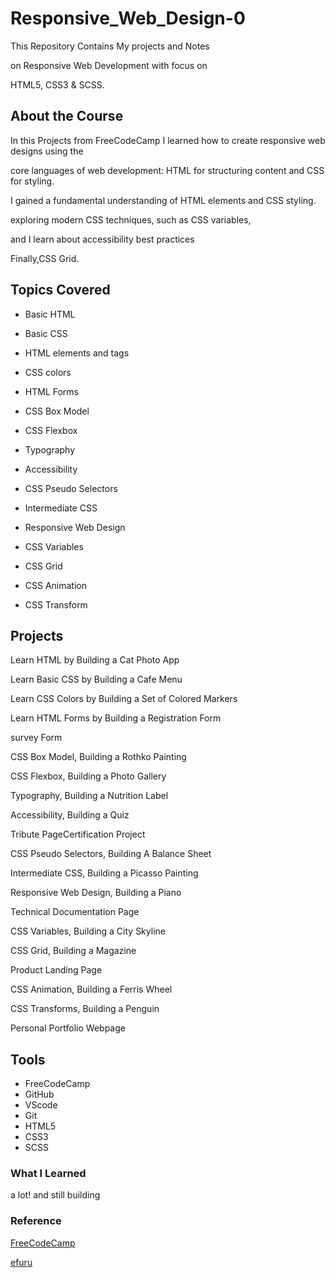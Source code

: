 # Responsive_Web_Design-0

This Repository Contains My projects and Notes

on Responsive Web Development with focus on

HTML5, CSS3 & SCSS.

## About the Course

In this Projects from FreeCodeCamp I learned how to create responsive web designs using the 

core languages of web development: HTML for structuring content and CSS for styling. 

I gained a fundamental understanding of HTML elements and CSS styling.

exploring modern CSS techniques, such as CSS variables,

and I learn about accessibility best practices 

Finally,CSS Grid.


## Topics Covered

* Basic HTML

* Basic CSS 

* HTML elements and tags

* CSS colors

* HTML Forms

* CSS Box Model

* CSS Flexbox

* Typography

* Accessibility

* CSS Pseudo Selectors

* Intermediate CSS

* Responsive Web Design

* CSS Variables

* CSS Grid

* CSS Animation

* CSS Transform


## Projects

Learn HTML by Building a Cat Photo App

Learn Basic CSS by Building a Cafe Menu

Learn CSS Colors by Building a Set of Colored Markers

Learn HTML Forms by Building a Registration Form

survey Form

CSS Box Model, Building a Rothko Painting

CSS Flexbox, Building a Photo Gallery

Typography, Building a Nutrition Label

Accessibility, Building a Quiz

Tribute PageCertification Project

CSS Pseudo Selectors, Building A Balance Sheet

Intermediate CSS, Building a Picasso Painting

Responsive Web Design, Building a Piano

Technical Documentation Page

CSS Variables, Building a City Skyline

CSS Grid, Building a Magazine

Product Landing Page

CSS Animation, Building a Ferris Wheel

CSS Transforms, Building a Penguin

Personal Portfolio Webpage


## Tools
* FreeCodeCamp
* GitHub
* VScode
* Git
* HTML5
* CSS3
* SCSS

### What I Learned
a lot! and still building

### Reference
[FreeCodeCamp](https://www.freecodecamp.org/learn/2022/responsive-web-design/)

[efuru](https://github.com/efuru)
